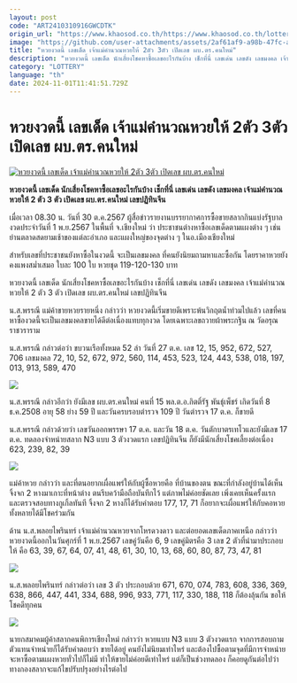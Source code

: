 ```yaml
---
layout: post
code: "ART2410310916GWCDTK"
origin_url: "https://www.khaosod.co.th/https://www.khaosod.co.th/lottery/news_9482010"
image: "https://github.com/user-attachments/assets/2af61af9-a98b-47fc-a3f1-6d7b41025efd"
title: "หวยงวดนี้ เลขเด็ด เจ้าแม่คำนวณหวยให้ 2ตัว 3ตัว เปิดเลข ผบ.ตร.คนใหม่"
description: "หวยงวดนี้ เลขเด็ด นักเสี่ยงโชคหาซื้อเลขอะไรกันบ้าง เช็กที่นี่ เลขเด่น เลขดัง เลขมงคล เจ้าแม่คำนวณหวยให้ 2 ตัว 3 ตัว เปิดเลข ผบ.ตร.คนใหม่ เลขปฏิทินจีน"
category: "LOTTERY"
language: "th"
date: 2024-11-01T11:41:51.729Z
---
```


# หวยงวดนี้ เลขเด็ด เจ้าแม่คำนวณหวยให้ 2ตัว 3ตัว เปิดเลข ผบ.ตร.คนใหม่

[![หวยงวดนี้ เลขเด็ด เจ้าแม่คำนวณหวยให้ 2ตัว 3ตัว เปิดเลข ผบ.ตร.คนใหม่](https://www.khaosod.co.th/wpapp/uploads/2024/10/Lucky-number.jpg "หวยงวดนี้ เลขเด็ด เจ้าแม่คำนวณหวยให้ 2ตัว 3ตัว เปิดเลข ผบ.ตร.คนใหม่")](https://www.khaosod.co.th/wpapp/uploads/2024/10/Lucky-number.jpg)

**หวยงวดนี้ เลขเด็ด นักเสี่ยงโชคหาซื้อเลขอะไรกันบ้าง เช็กที่นี่ เลขเด่น เลขดัง เลขมงคล เจ้าแม่คำนวณหวยให้ 2 ตัว 3 ตัว เปิดเลข ผบ.ตร.คนใหม่ เลขปฏิทินจีน**

เมื่อเวลา 08.30 น. วันที่ 30 ต.ค.2567 ผู้สื่อข่าวรายงานบรรยากาศการซื้อขายสลากกินแบ่งรัฐบาลงวดประจำวันที่ 1 พ.ย.2567 ในพื้นที่ จ.เชียงใหม่ ว่า ประชาชนต่างหาซื้อเลขเด็ดตามแผงต่าง ๆ เช่น ย่านตลาดสดยามเช้าของแต่ละอำเภอ และแผงใหญ่ของจุดต่าง ๆ ในอ.เมืองเชียงใหม่

สำหรับเลขที่ประชาชนยังหาซื้อในงวดนี้ จะเป็นเลขมงคล ที่คนยังนิยมถามหาและซื้อกัน โดยราคาหวยยังคงแพงสม่ำเสมอ ใบละ 100 ใบ หวยชุด 119-120-130 บาท

หวยงวดนี้ เลขเด็ด นักเสี่ยงโชคหาซื้อเลขอะไรกันบ้าง เช็กที่นี่ เลขเด่น เลขดัง เลขมงคล เจ้าแม่คำนวณหวยให้ 2 ตัว 3 ตัว เปิดเลข ผบ.ตร.คนใหม่ เลขปฏิทินจีน

น.ส.พรรณี แม่ค้าขายหวยรายหนึ่ง กล่าวว่า หวยงวดนี้เริ่มขายดีเพราะพ้นวิกฤตน้ำท่วมไปแล้ว เลขที่คนหาซื้องวดนี้จะเป็นเลขมงคลขายได้ดีต่อเนื่องแทบทุกงวด โดยเฉพาะเลขถวายผ้าพระกฐิน ณ วัดอรุณราชวราราม

น.ส.พรรณี กล่าวต่อว่า ขบวนเรือทั้งหมด 52 ลำ วันที่ 27 ต.ค. เลข 12, 15, 952, 672, 527, 706 เลขมงคล 72, 10, 52, 672, 972, 560, 114, 453, 523, 124, 443, 538, 018, 197, 013, 913, 589, 470

[![](https://www.khaosod.co.th/wpapp/uploads/2024/10/30-หวย1.jpg)](https://www.khaosod.co.th/wpapp/uploads/2024/10/30-หวย1.jpg)

น.ส.พรรณี กล่าวอีกว่า ยังมีเลข ผบ.ตร.คนใหม่ คนที่ 15 พล.ต.อ.กิตติ์รัฐ พันธุ์เพ็ชร์ เกิดวันที่ 8 ธ.ค.2508 อายุ 58 ย่าง 59 ปี และวันครบรอบตำรวจ 109 ปี วันตำรวจ 17 ต.ค. ก็ขายดี

น.ส.พรรณี กล่าวด้วยว่า เลขวันออกพรรษา 17 ต.ค. และวัน 18 ต.ค. วันตักบาตรเทโวและยังมีเลข 17 ต.ค. ทดลองจำหน่ายสลาก N3 แบบ 3 ตัวงวดแรก เลขปฏิทินจีน ก็ยังมีนักเสี่ยงโชคเลี้ยงต่อเนื่อง 623, 239, 82, 39

[![](https://www.khaosod.co.th/wpapp/uploads/2024/10/30-หวย2.jpg)](https://www.khaosod.co.th/wpapp/uploads/2024/10/30-หวย2.jpg)

แม่ค้าหวย กล่าวว่า และที่ตนอยากเผื่อแพร่ให้กับผู้ซื้อหวยคือ ที่บ้านของตน ขณะที่กำลังอยู่บ้านได้เห็นจิ้งจก 2 หางมาเกาะที่หน้าต่าง ตนรีบคว้ามือถือบันทึกไว้ แต่ภาพไม่ค่อยชัดเลย เพิ่งเคยเห็นครั้งแรก และตรวจสอบทางกูเกิ้ลทันที จิ้งจก 2 หางก็ได้รับคำตอบ 177, 17, 71 ก็อยากจะเผื่อแพร่ให้กับคอหวยทั้งหลายได้มีโชคร่วมกัน

ด้าน น.ส.พลอยไพรินทร์ เจ้าแม่คำนวณหวยจากโหรดวงดาว และต่อยอดเลขเด็ดภาคเหนือ กล่าวว่า หวยงวดนี้ออกในวันศุกร์ที่ 1 พ.ย.2567 เลขคู่วันคือ 6, 9 เลขคู่มิตรคือ 3 เลข 2 ตัวที่นำมาประกอบให้ คือ 63, 39, 67, 64, 07, 41, 48, 61, 30, 10, 13, 68, 60, 80, 87, 73, 47, 81

[![](https://www.khaosod.co.th/wpapp/uploads/2024/10/30-หวย4.jpg)](https://www.khaosod.co.th/wpapp/uploads/2024/10/30-หวย4.jpg)

น.ส.พลอยไพรินทร์ กล่าวต่อว่า เลข 3 ตัว ประกอบด้วย 671, 670, 074, 783, 608, 336, 369, 638, 866, 447, 441, 334, 688, 996, 933, 771, 117, 330, 188, 118 ก็ต้องลุ้นกัน ขอให้โชคดีทุกคน

[![](https://www.khaosod.co.th/wpapp/uploads/2024/10/30-หวย5.jpeg)](https://www.khaosod.co.th/wpapp/uploads/2024/10/30-หวย5.jpeg)

นายกสมาคมผู้ค้าสลากคนพิการเชียงใหม่ กล่าวว่า หวยแบบ N3 แบบ 3 ตัวงวดแรก จากการสอบถามตัวแทนจำหน่ายก็ได้รับคำตอบว่า ขายได้อยู่ คนยังไม่นิยมเท่าไหร่ และต้องไปซื้อตามจุดที่มีการจำหน่าย จะหาซื้อตามแผงหวยทั่วไปก็ไม่มี ทำให้ขายไม่ค่อยดีเท่าไหร่ แต่ก็เป็นช่วงทดลอง ก็คอยดูกันต่อไปว่า ทางกองสลากจะแก้ไขปรับปรุงอย่างไรต่อไป